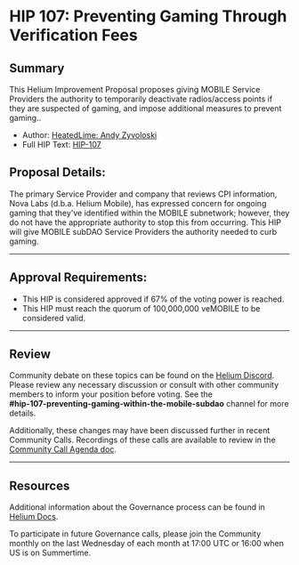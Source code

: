 # HIP 107: Preventing Gaming Through Verification Fees

## Summary

This Helium Improvement Proposal proposes giving MOBILE Service Providers the authority to temporarily deactivate radios/access points if they are suspected of gaming, and impose additional measures to prevent gaming..

- Author: [HeatedLime: Andy Zyvoloski](https://github.com/heatedlime)
- Full HIP Text: [HIP-107](https://github.com/helium/HIP/blob/ad0b6602b4f3888733e94a89bb2a96541f41a1bc/0107-preventing-gaming-within-the-mobile-subdao.md)

## Proposal Details:

The primary Service Provider and company that reviews CPI information, Nova Labs (d.b.a. Helium Mobile), has expressed concern for ongoing gaming that they've identified within the MOBILE subnetwork; however, they do not have the appropriate authority to stop this from occurring. This HIP will give MOBILE subDAO Service Providers the authority needed to curb gaming.

***

## Approval Requirements:

* This HIP is considered approved if 67% of the voting power is reached.
* This HIP must reach the quorum of 100,000,000 veMOBILE to be considered valid.

***

## Review

Community debate on these topics can be found on the [Helium Discord](https://discord.com/invite/helium). Please review any necessary discussion or consult with other community members to inform your position before voting. See the  
**#hip-107-preventing-gaming-within-the-mobile-subdao** channel for more details.

Additionally, these changes may have been discussed further in recent Community Calls. Recordings of these calls are available to review in the [Community Call Agenda doc](https://helium.foundation/community-call).

***

## Resources

Additional information about the Governance process can be found in [Helium Docs](https://docs.helium.com/governance).

To participate in future Governance calls, please join the Community monthly on the last Wednesday of each month at 17:00 UTC or 16:00 when US is on Summertime.